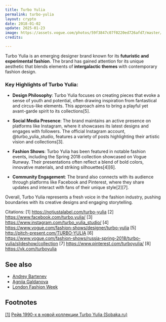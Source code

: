 ```yaml
---
title: Turbo Yulia
permalink: turbo-yulia
layout: crypto
date: 2018-01-02
update: 2025-01-23
image: https://assets.vogue.com/photos/59f3847c07f0220ed726afd7/master/w_1280%2Cc_limit/01-turbo-yulia.jpg
credits:

---
```


Turbo Yulia is an emerging designer brand known for its **futuristic and experimental fashion**. The brand has gained attention for its unique aesthetic that blends elements of **intergalactic themes** with contemporary fashion design.

### Key Highlights of Turbo Yulia:

- **Design Philosophy**: Turbo Yulia focuses on creating pieces that evoke a sense of youth and potential, often drawing inspiration from fantastical and circus-like elements. This approach aims to bring a playful yet avant-garde spirit to its collections[5].

- **Social Media Presence**: The brand maintains an active presence on platforms like Instagram, where it showcases its latest designs and engages with followers. The official Instagram account, @turbo_yulia_studio, features a variety of posts highlighting their artistic vision and collections[3].

- **Fashion Shows**: Turbo Yulia has been featured in notable fashion events, including the Spring 2018 collection showcased on Vogue Runway. Their presentations often reflect a blend of bold colors, innovative materials, and striking silhouettes[4][6].

- **Community Engagement**: The brand also connects with its audience through platforms like Facebook and Pinterest, where they share updates and interact with fans of their unique style[2][7].

Overall, Turbo Yulia represents a fresh voice in the fashion industry, pushing boundaries with its creative designs and engaging storytelling.

Citations:
[1] https://notjustalabel.com/turbo-yulia
[2] https://www.facebook.com/turbo.yulia/
[3] https://www.instagram.com/turbo_yulia_studio/
[4] https://www.vogue.com/fashion-shows/designer/turbo-yulia
[5] http://pitch-present.com/TURBO-YULIA
[6] https://www.vogue.com/fashion-shows/russia-spring-2018/turbo-yulia/slideshow/collection
[7] https://www.pinterest.com/turboyulia/
[8] https://vk.com/turboyulia


## See also

+ [Andrey Bartenev](bartenev-andrey)
+ [Agniia Galdanova](galdanova-agniia)
+ [London Fashion Week](london-fashion-week)

## Footnotes

[[1]](#a1) <span id="f1"></span> [Рейв 1990-х в новой коллекции Turbo Yulia (Sobaka.ru)](http://www.sobaka.ru/fashion/stuff/50622)
